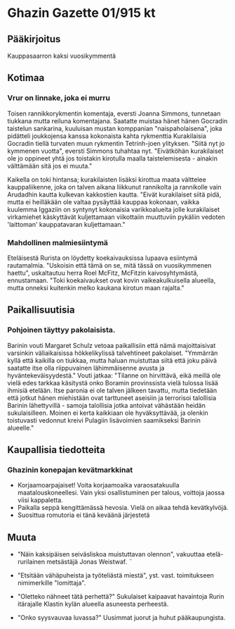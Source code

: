 # Ghazin Gazette 01/915 kt

## Pääkirjoitus

Kauppasaarron kaksi vuosikymmentä

## Kotimaa

### Vrur on linnake, joka ei murru

Toisen rannikkorykmentin komentaja, eversti Joanna Simmons, tunnetaan tiukkana mutta reiluna komentajana. Saatatte muistaa hänet hänen Gocradin taistelun sankarina, kuuluisan mustan komppanian "naispaholaisena", joka pidätteli joukkojensa kanssa kokonaista kahta rykmenttia Kurakilaisia Gocradin tiellä turvaten muun rykmentin Tetrinh-joen ylityksen. "Siitä nyt jo kymmenen vuotta", eversti Simmons tuhahtaa nyt. "Eivätköhän kurakilaiset ole jo oppineet yhtä jos toistakin kirotulla maalla taistelemisesta - ainakin välttämään sitä jos ei muuta."

Kaikella on toki hintansa; kurakilaisten lisäksi kirottua maata välttelee kauppaliikenne, joka on talven aikana liikkunut rannikolta ja rannikolle vain Arudadhin kautta kulkevan kakkostien kautta. "Eivät kurakilaiset siitä pidä, mutta ei heilläkään ole valtaa pysäyttää kauppaa kokonaan, vaikka kuulemma Iggaziin on syntynyt kokonaisia varikkoalueita jolle kurakilaiset virkamiehet käskyttävät kuljettamaan viikottaiin muuttuviin pykäliin vedoten 'laittoman' kauppatavaran kuljettamaan."

### Mahdollinen malmiesiintymä 

Eteläisestä Rurista on löydetty koekaivauksissa lupaava esiintymä rautamalmia. "Uskoisin että tämä on se, mitä tässä on vuosikymmenen haettu", uskaltautuu herra Roel McFitz, McFitzin kaivosyhtymästä, ennustamaan. "Toki koekaivaukset ovat kovin vaikeakulkuisella alueella, mutta onneksi kuitenkin melko kaukana kirotun maan rajalta."

## Paikallisuutisia

### Pohjoinen täyttyy pakolaisista.

Barinin vouti Margaret Schulz vetoaa paikallisiin että nämä majoittaisivat varsinkin väliaikaisissa hökkelikylissä talvehtineet pakolaiset. "Ymmärrän kyllä että kaikilla on tiukkaa, mutta haluan muistuttaa siitä että joku päivä saatatte itse olla riippuvainen lähimmäisenne avusta ja hyväntekeväisyydestä." Vouti jatkaa: "Tilanne on hirvittävä, eikä meillä ole vielä edes tarkkaa käsitystä onko Boramin provinssista vielä tulossa lisää ihmisiä etelään. Itse paronia ei ole talven jälkeen tavattu, mutta tiedetään että jotkut hänen miehistään ovat tarttuneet aseisiin ja terrorisoi talollisia Barinin lähettyvillä - samoja talollisia jotka antoivat vähästään heidän sukulaisilleen. Moinen ei kerta kaikkiaan ole hyväksyttävää, ja olenkin toistuvasti vedonnut kreivi Pulagiin lisävoimien saamikseksi Barinin alueelle."

## Kaupallisia tiedotteita

### Ghazinin konepajan kevätmarkkinat

- Korjaamoarpajaiset! Voita korjaamoaika varaosatakuulla maatalouskoneellesi. Vain yksi osallistuminen per talous, voittoja jaossa viisi kappaletta.
- Paikalla seppä kengittämässä hevosia. Vielä on aikaa tehdä kevätkylvöjä.
- Suosittua romutoria ei tänä keväänä järjestetä

## Muuta

- "Näin kaksipäisen seiväsliskoa muistuttavan olennon", vakuuttaa etelä-rurilainen metsästäjä Jonas Weistwaf. 
¨
- "Etsitään vähäpuheista ja työteliästä miestä", yst. vast. toimitukseen nimimerkille "lomittaja".

- "Oletteko nähneet tätä perhettä?" Sukulaiset kaipaavat havaintoja Rurin itärajalle Klastin kylän alueella asuneesta perheestä.

- "Onko syysvauvaa luvassa?" Uusimmat juorut ja huhut pääkaupungista.